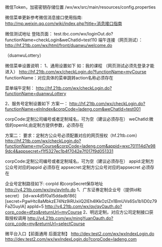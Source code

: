 微信Token，加密密钥存储位置
/wx/wx/src/main/resources/config.properties

微信菜单更新参考微信消息接口使用指南:
<http://mp.weixin.qq.com/wiki/index.php?title=消息接口指南>

微信测试地址
登陆页面：
test.tbc.com/wx/loginOut.do?functionName=checkLogin&weChatId=test110
端午连接（网页测试）：
http://hf.21tb.com/wx/html/front/duanwu/welcome.do

（duanwuLottery）

微信菜单设置说明：
1、通用设置如下
如：我的课程 （网页测试必须先登录才能进入）
http://hf.21tb.com/wx/checkLogin.do?functionName=myCourse
functionName：对应具体的菜单跳转action名称必须存在

菜单端午定制：
http://hf.21tb.com/wx/checkLogin.do?functionName=duanwuLottery

2、服务号定制设置如下
方案一：
http://hf.21tb.com/wx/checkLogin.do?functionName=elnIndex&corpCode=ladeng.com&weChatId=test001

corpCode:定制公司编号或者定制域名，可为空（建议必须存在）
weChatId:微信的openId,由定制方提供参数，必须存在

方案二：
要求：定制方公众号必须配置对应的网页授权（hf.21tb.com）
http://hf.21tb.com/wx/checkLogin.do?functionName=myCourse&corpCode=ladeng.com&appid=wxc701114d7e989dc4&appsecret=f1f5327ec1b4f7042e7f017f9d051331

corpCode:定制公司编号或者定制域名，可为空（建议必须存在）
appid:定制方公众号对应的appid 必须存在
appsecret:定制方公众号对应的appsecret 必须存在


企业号定制路径如下:
corpId 和corpSecret保存地址
http://v4.21tb.com/wx/qy/qyInfo.do
1、广东证券定制企业号（提供id和secret）
[id=wx4d5f0a15ddadb186][secret=PgwHtc8aMbkzE74Nz9iRUxiiQ2lEh4IKkOzIZn1BmUVs6Ss1b1iD0z79FaZGuylA]
appId=5
http://v4.21tb.com/wx/qy/qyOauth.do?corp_code=dfzq&returnUrl=myCourse
2、明远定制，对应方公司定制接口获取授权调用
http://v4.21tb.com/wx/mingYuanOauth.do?corp_code=my&returnUrl=selectCourse

微平台入口【前面通用  后面定制】
http://dev.test2.com/wx/wxIndexLogin.do
http://dev.test2.com/wx/wxIndexLogin.do?corpCode=ladeng.com